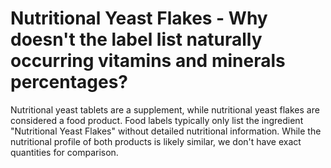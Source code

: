# Nutritional Yeast Flakes - Why doesn't the label list naturally occurring vitamins and minerals percentages?

Nutritional yeast tablets are a supplement, while nutritional yeast flakes are considered a food product. Food labels typically only list the ingredient "Nutritional Yeast Flakes" without detailed nutritional information. While the nutritional profile of both products is likely similar, we don't have exact quantities for comparison.